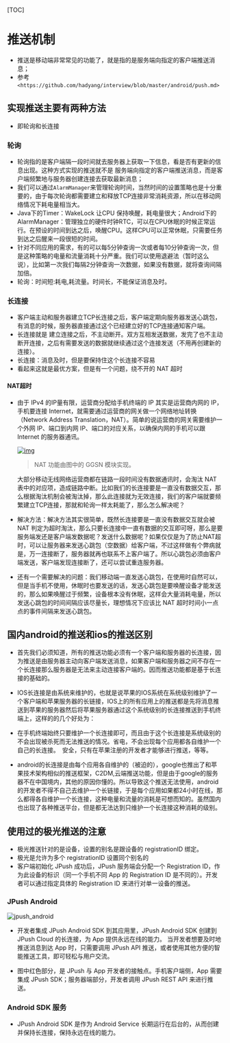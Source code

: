 [TOC]

# 推送机制

* 推送是移动端非常常见的功能了，就是指的是服务端向指定的客户端推送消息；
* 参考`<https://github.com/hadyang/interview/blob/master/android/push.md>`

## 实现推送主要有两种方法

* 即轮询和长连接

### 轮询

* 轮询指的是客户端隔一段时间就去服务器上获取一下信息，看是否有更新的信息出现。这种方式实现的推送就不是 服务端向指定的客户端推送消息，而是客户端频繁地与服务器创建连接去获取最新消息；
* 我们可以通过`AlarmManager`来管理轮询时间，当然时间的设置策略也是十分重要的，由于每次轮询都需要建立和释放TCP连接非常消耗资源，所以在移动网络情况下耗电量相当大。
* Java下的Timer：WakeLock 让CPU 保持唤醒，耗电量很大；Android下的AlarmManager：管理独立的硬件时钟RTC，可以在CPU休眠的时候正常运行。在预设的时间到达之后，唤醒CPU。这样CPU可以正常休眠，只需要任务到达之后醒来一段很短的时间。
* 针对不同应用的需求，有的可以每5分钟查询一次或者每10分钟查询一次，但是这种策略的电量和流量消耗十分严重。我们可以使用退避法（暂时这么说），比如第一次我们每隔2分钟查询一次数据，如果没有数据，就将查询间隔加倍。
* 轮询：时间短:耗电,耗流量。时间长，不能保证消息及时。

### 长连接

* 客户端主动和服务器建立TCP长连接之后，客户端定期向服务器发送心跳包，有消息的时候，服务器直接通过这个已经建立好的TCP连接通知客户端。
* 长连接就是 建立连接之后，不主动断开。双方互相发送数据，发完了也不主动断开连接，之后有需要发送的数据就继续通过这个连接发送（不用再创建新的连接）。
* 长连接：消息及时，但是要保持住这个长连接不容易
* 看起来这就是最优方案，但是有一个问题，绕不开的 NAT 超时

#### NAT超时

* 由于 IPv4 的IP量有限，运营商分配给手机终端的 IP 其实是运营商内网的 IP，手机要连接 Internet，就需要通过运营商的网关做一个网络地址转换（Network Address Translation，NAT）。简单的说运营商的网关需要维护一个外网 IP、端口到内网 IP、端口的对应关系，以确保内网的手机可以跟 Internet 的服务器通讯。

  [![img](https://github.com/hadyang/interview/raw/master/android/images/push-nat.jpg)](https://github.com/hadyang/interview/blob/master/android/images/push-nat.jpg)

  > NAT 功能由图中的 GGSN 模块实现。

  大部分移动无线网络运营商都在链路一段时间没有数据通讯时，会淘汰 NAT 表中的对应项，造成链路中断。比如我们的长连接要是一直没有数据交互，那么根据淘汰机制会被淘汰掉，那么此连接就为无效连接，我们的客户端就要频繁建立TCP连接，那就和轮询一样太耗能了，那么怎么解决呢？

* 解决方法：解决方法其实很简单，既然长连接要是一直没有数据交互就会被 NAT 判定为超时淘汰，那么只要长连接中一直有数据的交互即可呀，那么是要服务端发还是客户端发数据呢？发送什么数据呢？如果仅仅是为了防止NAT超时，可以让服务器来发送心跳包（空数据）给客户端，不过这样做有个弊病就是，万一连接断了，服务器就再也联系不上客户端了。所以心跳包必须由客户端发送，客户端发现连接断了，还可以尝试重连服务器。

* 还有一个需要解决的问题：我们移动端一直发送心跳包，在使用时自然可以，但是当手机不使用，休眠时也要发送的话，发送心跳包是要唤醒设备才能发送的，那么如果唤醒过于频繁，设备根本没有休眠，这样会大量消耗电量，所以发送心跳包的时间间隔应该尽量长，理想情况下应该比 NAT 超时时间小一点点的事件间隔来发送心跳包。



## 国内android的推送和ios的推送区别

* 首先我们必须知道，所有的推送功能必须有一个客户端和服务器的长连接，因为推送是由服务器主动向客户端发送消息，如果客户端和服务器之间不存在一个长连接那么服务器是无法来主动连接客户端的。因而推送功能都是基于长连接的基础的。

* IOS长连接是由系统来维护的，也就是说苹果的IOS系统在系统级别维护了一个客户端和苹果服务器的长链接，IOS上的所有应用上的推送都是先将消息推送到苹果的服务器然后将苹果服务器通过这个系统级别的长连接推送到手机终端上，这样的的几个好处为：

* 在手机终端始终只要维护一个长连接即可，而且由于这个长连接是系统级别的不会出现被杀死而无法推送的情况。省电，不会出现每个应用都各自维护一个自己的长连接。　安全，只有在苹果注册的开发者才能够进行推送，等等。　

* android的长连接是由每个应用各自维护的（被迫的），google也推出了和苹果技术架构相似的推送框架，C2DM,云端推送功能，但是由于google的服务器不在中国境内，其他的原因你懂的。所以导致这个推送无法使用，android的开发者不得不自己去维护一个长链接，于是每个应用如果都24小时在线，那么都得各自维护一个长连接，这种电量和流量的消耗是可想而知的。虽然国内也出现了各种推送平台，但是都无法达到只维护一个长连接这种消耗的级别。

  

## 使用过的极光推送的注意

* 极光推送针对的是设备，设置的别名是跟设备的 registrationID 绑定。
* 极光是允许为多个 registrationID 设置同个别名的
* 客户端初始化 JPush 成功后，JPush 服务端会分配一个 Registration ID，作为此设备的标识（同一个手机不同 App 的 Registration ID 是不同的）。开发者可以通过指定具体的 Registration ID 来进行对单一设备的推送。

### JPush Android

![jpush_android](https://docs.jiguang.cn/jpush/client/image/jpush_android.png)

* 开发者集成 JPush Android SDK 到其应用里，JPush Android SDK 创建到 JPush Cloud 的长连接，为 App 提供永远在线的能力。 当开发者想要及时地推送消息到达 App 时，只需要调用 JPush API 推送，或者使用其他方便的智能推送工具，即可轻松与用户交流。

* 图中红色部分，是 JPush 与 App 开发者的接触点。手机客户端侧，App 需要集成 JPush SDK；服务器端部分，开发者调用 JPush REST API 来进行推送。

### Android SDK 服务

* JPush Android SDK 是作为 Android Service 长期运行在后台的，从而创建并保持长连接，保持永远在线的能力。